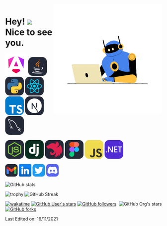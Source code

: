 <img  align='right' src="https://github.com/SnaiderRangel/SnaiderRangel/blob/main/Media/Gifs/three.gif?raw=true" width="350" alt="giphy">
<h1 >Hey! <img src="https://media.giphy.com/media/hvRJCLFzcasrR4ia7z/giphy.gif" width="30"> Nice to see you.</h1>

[<img src="https://github.com/SnaiderRangel/SnaiderRangel/blob/main/Media/angular_gradient.png?raw=true" alt="Angular js" width="70">](https://angular.io/docs)
[<img src="https://raw.githubusercontent.com/SnaiderRangel/SnaiderRangel/c0c27150dbb01bd3f278048f37077ccd63c6e7b4/Media/Java-Dark.svg" alt="Java" width="60">](https://docs.oracle.com/en/java/)
[<img src="https://raw.githubusercontent.com/SnaiderRangel/SnaiderRangel/c0c27150dbb01bd3f278048f37077ccd63c6e7b4/Media/Python-Dark.svg" alt="Python" width="60">](https://docs.python.org/3/)
[<img src="https://raw.githubusercontent.com/SnaiderRangel/SnaiderRangel/c0c27150dbb01bd3f278048f37077ccd63c6e7b4/Media/React-Dark.svg" alt="React js" width="60">](https://react.dev/)
[<img src="https://raw.githubusercontent.com/SnaiderRangel/SnaiderRangel/c0c27150dbb01bd3f278048f37077ccd63c6e7b4/Media/TypeScript.svg" alt="TypeScript" width="60">](https://www.typescriptlang.org/docs/)
[<img src="https://raw.githubusercontent.com/SnaiderRangel/SnaiderRangel/be96012dbd61eabb10f6d215bc812677df803f6b/Media/NextJS-Dark.svg" alt="TypeScript" width="60">](https://www.typescriptlang.org/docs/)
[<img src="https://raw.githubusercontent.com/SnaiderRangel/SnaiderRangel/29ce037b6cb93706c9e5ff092eab3a1965c1f97d/Media/MySQL-Dark.svg" alt="MySQL" width="60">](https://www.typescriptlang.org/docs/)

[<img src="https://raw.githubusercontent.com/SnaiderRangel/SnaiderRangel/71ff1e0f9178c51fe6120141484243ddbd8f20c3/Media/NodeJS-Dark.svg" alt="Node js" width="60">](https://angular.io/docs)
[<img src="https://raw.githubusercontent.com/SnaiderRangel/SnaiderRangel/71ff1e0f9178c51fe6120141484243ddbd8f20c3/Media/Django.svg" alt="Django" width="60">](https://docs.oracle.com/en/java/)
[<img src="https://raw.githubusercontent.com/SnaiderRangel/SnaiderRangel/71ff1e0f9178c51fe6120141484243ddbd8f20c3/Media/NestJS-Dark.svg" alt="Nest js" width="60">](https://docs.python.org/3/)
[<img src="https://raw.githubusercontent.com/SnaiderRangel/SnaiderRangel/71ff1e0f9178c51fe6120141484243ddbd8f20c3/Media/Figma-Dark.svg" alt="React js" width="60">](https://react.dev/)
[<img src="https://raw.githubusercontent.com/SnaiderRangel/SnaiderRangel/71ff1e0f9178c51fe6120141484243ddbd8f20c3/Media/JavaScript.svg" alt="TypeScript" width="60">](https://www.typescriptlang.org/docs/)
[<img src="https://raw.githubusercontent.com/SnaiderRangel/SnaiderRangel/71ff1e0f9178c51fe6120141484243ddbd8f20c3/Media/DotNet.svg" alt="TypeScript" width="60">](https://www.typescriptlang.org/docs/)


[<img src="https://raw.githubusercontent.com/SnaiderRangel/SnaiderRangel/c0c27150dbb01bd3f278048f37077ccd63c6e7b4/Media/Gmail-Dark.svg" alt="Gmail" width="40">](mailto:armando311335@gmail.com)
[<img src="https://github.com/SnaiderRangel/SnaiderRangel/blob/main/Media/linkedin.png?raw=true" alt="telegram" width="40">](https://t.me/voko_aleksey)
[<img src="https://raw.githubusercontent.com/SnaiderRangel/SnaiderRangel/be96012dbd61eabb10f6d215bc812677df803f6b/Media/Twitter.svg" alt="Logo X" width="40">](https://t.me/oldcodersclub)
[<img src="https://raw.githubusercontent.com/SnaiderRangel/SnaiderRangel/71ff1e0f9178c51fe6120141484243ddbd8f20c3/Media/Discord.svg" alt="Discord" width="40">](https://t.me/oldcodersclub)

![GitHub stats](https://github-readme-stats.vercel.app/api?username=Aleksey-Voko&theme=gotham&show_icons=true&count_private=true&hide_title=true&hide_border=true)

![trophy](https://github-profile-trophy.vercel.app/?username=Aleksey-Voko&theme=onestar&no-frame=true&column=3&row=2)
![GitHub Streak](http://github-readme-streak-stats.herokuapp.com?user=Aleksey-Voko&theme=gotham&hide_border=true&date_format=M%20j%5B%2C%20Y%5D)

[<img alt="GitHub Org's stars" src="https://img.shields.io/github/stars/OldCodersClub?label=OldCodersClub%27s%20Stars&logoColor=red&style=social" align="right">](https://github.com/OldCodersClub/faq)

[![wakatime](https://wakatime.com/badge/user/8cc8aa38-4041-409b-9d27-a85e5b897ad4.svg?style=social)](https://wakatime.com/@8cc8aa38-4041-409b-9d27-a85e5b897ad4)
[<img alt="GitHub User's stars" src="https://img.shields.io/github/stars/Aleksey-Voko?affiliations=OWNER%2CCOLLABORATOR%2CORGANIZATION_MEMBER&label=Total%20user%20stars%20in%20all%20repo&logoColor=red&style=social">](https://github.com/Aleksey-Voko?tab=repositories&q=&type=&language=&sort=stargazers)
[<img alt="GitHub followers" src="https://img.shields.io/github/followers/Aleksey-Voko?&logoColor=red&style=social">](https://github.com/Aleksey-Voko?tab=followers)
[<img alt="GitHub forks" src="https://img.shields.io/github/forks/Aleksey-Voko/TranslatorSelenium?logoColor=red&style=social">](https://github.com/Aleksey-Voko/TranslatorSelenium/network/members)

Last Edited on: 16/11/2021
